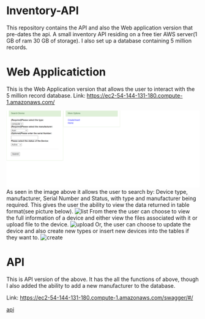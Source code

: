 # Inventory-API
This repository contains the API and also the Web application version that pre-dates the api.
A small inventory API residing on a free tier AWS server(1 GB of ram 30 GB of storage). I also set up a database containing 5 million records.

# Web Applicatiction
This is the Web Application version that allows the user to interact with the 5 million record database.
Link: https://ec2-54-144-131-180.compute-1.amazonaws.com/

![index](img/WebIndex.PNG) <br>
As seen in the image above it allows the user to search by: Device type, manufacturer, Serial Number and Status, with type and manufacturer being required.
This gives the user the ability to view the data returned in table format(see picture below).
![list](https://github.com/JoshuaEll/Inventory-API/tree/main/img/ListDevices.PNG)
From there the user can choose to view the full information of a device and either view the files associated with it or upload file to the device.
![upload](https://github.com/JoshuaEll/Inventory-API/tree/main/img/ViewDevice.PNG)
Or, the user can choose to update the device and also create new types or insert new devices into the tables if they want to.
![create](https://github.com/JoshuaEll/Inventory-API/tree/main/img/Create.PNG)

# API
This is API version of the above.
It has the all the functions of above, though I also added the ability to add a new manufacturer to the database.

Link: https://ec2-54-144-131-180.compute-1.amazonaws.com/swagger/#/

[api](https://github.com/JoshuaEll/Inventory-API/tree/main/img/swagger.PNG)
